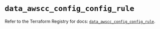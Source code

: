 # `data_awscc_config_config_rule`

Refer to the Terraform Registry for docs: [`data_awscc_config_config_rule`](https://registry.terraform.io/providers/hashicorp/awscc/0.70.0/docs/data-sources/config_config_rule).

